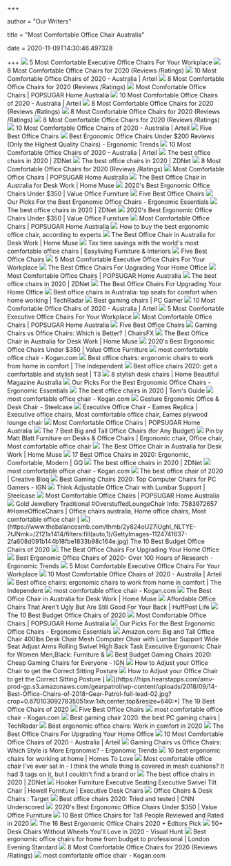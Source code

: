 +++
        
author = "Our Writers"
        
title = "Most Comfortable Office Chair Australia"
        
date = 2020-11-09T14:30:46.497328
        
+++
[ ![](https://valueofficefurniture.com.au/wp-content/uploads/2018/11/Carine-Executive-Chair.jpg)](https://valueofficefurniture.com.au/wp-content/uploads/2018/11/Carine-Executive-Chair.jpg) 5 Most Comfortable Executive Office Chairs For Your Workplace
[ ![](https://www.btod.com/blog/wp-content/uploads/2019/04/most-comfortable-office-chairs-4-best-computer-desk.jpg)](https://www.btod.com/blog/wp-content/uploads/2019/04/most-comfortable-office-chairs-4-best-computer-desk.jpg) 8 Most Comfortable Office Chairs for 2020 (Reviews /Ratings)
[ ![](https://www.arteil.com.au/wp-content/uploads/2020/01/best-executive-and-boardroom-chair-2020.jpg)](https://www.arteil.com.au/wp-content/uploads/2020/01/best-executive-and-boardroom-chair-2020.jpg) 10 Most Comfortable Office Chairs of 2020 - Australia | Arteil
[ ![](https://www.btod.com/blog/wp-content/uploads/2019/04/most-comfortable-office-chairs-7-best-lounge-for-reading.jpg)](https://www.btod.com/blog/wp-content/uploads/2019/04/most-comfortable-office-chairs-7-best-lounge-for-reading.jpg) 8 Most Comfortable Office Chairs for 2020 (Reviews /Ratings)
[ ![](https://media1.popsugar-assets.com/files/thumbor/RcmVP9CPMuRJ3cIN0jHAD79Mgw0/5x1336:3633x4964/fit-in/2048xorig/filters:format_auto-!!-:strip_icc-!!-/2020/03/30/048/n/1922794/852cf6c85e828a24ea7686.63238033_/i/most-comfortable-office-chairs.jpg)](https://media1.popsugar-assets.com/files/thumbor/RcmVP9CPMuRJ3cIN0jHAD79Mgw0/5x1336:3633x4964/fit-in/2048xorig/filters:format_auto-!!-:strip_icc-!!-/2020/03/30/048/n/1922794/852cf6c85e828a24ea7686.63238033_/i/most-comfortable-office-chairs.jpg) Most Comfortable Office Chairs | POPSUGAR Home Australia
[ ![](https://www.arteil.com.au/wp-content/uploads/2020/01/best-office-chair-2020.jpg)](https://www.arteil.com.au/wp-content/uploads/2020/01/best-office-chair-2020.jpg) 10 Most Comfortable Office Chairs of 2020 - Australia | Arteil
[ ![](https://www.btod.com/blog/wp-content/uploads/2019/04/most-comfortable-office-chairs-5-best-seat-comfort.jpg)](https://www.btod.com/blog/wp-content/uploads/2019/04/most-comfortable-office-chairs-5-best-seat-comfort.jpg) 8 Most Comfortable Office Chairs for 2020 (Reviews /Ratings)
[ ![](https://www.btod.com/blog/wp-content/uploads/2019/04/most-comfortable-office-chairs-2020-blog-header.jpg)](https://www.btod.com/blog/wp-content/uploads/2019/04/most-comfortable-office-chairs-2020-blog-header.jpg) 8 Most Comfortable Office Chairs for 2020 (Reviews /Ratings)
[ ![](https://www.btod.com/blog/wp-content/uploads/2019/04/most-comfortable-office-chairs-1-most-comfortable.jpg)](https://www.btod.com/blog/wp-content/uploads/2019/04/most-comfortable-office-chairs-1-most-comfortable.jpg) 8 Most Comfortable Office Chairs for 2020 (Reviews /Ratings)
[ ![](https://www.arteil.com.au/wp-content/uploads/2020/01/most-comfortable-office-chair-australia.jpg)](https://www.arteil.com.au/wp-content/uploads/2020/01/most-comfortable-office-chair-australia.jpg) 10 Most Comfortable Office Chairs of 2020 - Australia | Arteil
[ ![](https://img.gawkerassets.com/post/17/2012/09/aeron.jpg)](https://img.gawkerassets.com/post/17/2012/09/aeron.jpg) Five Best Office Chairs
[ ![](http://ergonomictrends.com/wp-content/uploads/2018/01/best-ergonomic-office-chairs-under-200.png)](http://ergonomictrends.com/wp-content/uploads/2018/01/best-ergonomic-office-chairs-under-200.png) Best Ergonomic Office Chairs Under $200 Reviews (Only the Highest Quality  Chairs) - Ergonomic Trends
[ ![](https://www.arteil.com.au/wp-content/uploads/2020/01/most-comfortable-office-chair-australia-feature.jpg)](https://www.arteil.com.au/wp-content/uploads/2020/01/most-comfortable-office-chair-australia-feature.jpg) 10 Most Comfortable Office Chairs of 2020 - Australia | Arteil
[ ![](https://zdnet4.cbsistatic.com/hub/i/2020/01/17/c0ad1bc6-1ebd-44b4-a35b-3f8aae0e3b21/office-chair-4.jpg)](https://zdnet4.cbsistatic.com/hub/i/2020/01/17/c0ad1bc6-1ebd-44b4-a35b-3f8aae0e3b21/office-chair-4.jpg) The best office chairs in 2020 | ZDNet
[ ![](https://zdnet4.cbsistatic.com/hub/i/2020/01/17/8231e246-714d-44bf-8b5e-bebdd66c1d83/office-chair-6.jpg)](https://zdnet4.cbsistatic.com/hub/i/2020/01/17/8231e246-714d-44bf-8b5e-bebdd66c1d83/office-chair-6.jpg) The best office chairs in 2020 | ZDNet
[ ![](https://www.btod.com/blog/wp-content/uploads/2019/04/most-comfortable-office-chairs-3-best-arm-comfort.jpg)](https://www.btod.com/blog/wp-content/uploads/2019/04/most-comfortable-office-chairs-3-best-arm-comfort.jpg) 8 Most Comfortable Office Chairs for 2020 (Reviews /Ratings)
[ ![](https://media1.popsugar-assets.com/files/thumbor/gA5AtJb-Ia2S7AQNaInkZt78-9U/fit-in/1024x1024/filters:format_auto-!!-:strip_icc-!!-/2020/03/30/073/n/44344577/shopAzHUpy/i/Lombardi-Adjustable-Desk-Chair.jpg)](https://media1.popsugar-assets.com/files/thumbor/gA5AtJb-Ia2S7AQNaInkZt78-9U/fit-in/1024x1024/filters:format_auto-!!-:strip_icc-!!-/2020/03/30/073/n/44344577/shopAzHUpy/i/Lombardi-Adjustable-Desk-Chair.jpg) Most Comfortable Office Chairs | POPSUGAR Home Australia
[ ![](https://homemuse.com.au/wp-content/uploads/2020/02/Ergohuman-Plus-Elite-V2-Mesh-Office-Chair-Australia.jpg)](https://homemuse.com.au/wp-content/uploads/2020/02/Ergohuman-Plus-Elite-V2-Mesh-Office-Chair-Australia.jpg) The Best Office Chair in Australia for Desk Work | Home Muse
[ ![](https://valueofficefurniture.com.au/wp-content/uploads/2018/01/Stella-Chair.jpg)](https://valueofficefurniture.com.au/wp-content/uploads/2018/01/Stella-Chair.jpg) 2020's Best Ergonomic Office Chairs Under $350 | Value Office Furniture
[ ![](https://img.gawkerassets.com/post/17/2012/09/embody.jpg)](https://img.gawkerassets.com/post/17/2012/09/embody.jpg) Five Best Office Chairs
[ ![](https://www.ergonomicessentials.com.au/wp-content/uploads/2019/05/e13-1024x515.png)](https://www.ergonomicessentials.com.au/wp-content/uploads/2019/05/e13-1024x515.png) Our Picks For the Best Ergonomic Office Chairs - Ergonomic Essentials
[ ![](https://zdnet2.cbsistatic.com/hub/i/2020/01/17/5a3e28b6-25e0-42f9-841a-c92fd9e577c3/office-chair-5.jpg)](https://zdnet2.cbsistatic.com/hub/i/2020/01/17/5a3e28b6-25e0-42f9-841a-c92fd9e577c3/office-chair-5.jpg) The best office chairs in 2020 | ZDNet
[ ![](https://valueofficefurniture.com.au/wp-content/uploads/2020/04/Andes-Chairs.jpg)](https://valueofficefurniture.com.au/wp-content/uploads/2020/04/Andes-Chairs.jpg) 2020's Best Ergonomic Office Chairs Under $350 | Value Office Furniture
[ ![](https://media1.popsugar-assets.com/files/thumbor/YmAE7bdgypFpyZBghA-rZR4K3Ps/fit-in/1024x1024/filters:format_auto-!!-:strip_icc-!!-/2020/03/30/013/n/1922794/febad8638b9f1592_netimgSEUwJP/i/Aidan-Adjustable-Desk-Chair.webp)](https://media1.popsugar-assets.com/files/thumbor/YmAE7bdgypFpyZBghA-rZR4K3Ps/fit-in/1024x1024/filters:format_auto-!!-:strip_icc-!!-/2020/03/30/013/n/1922794/febad8638b9f1592_netimgSEUwJP/i/Aidan-Adjustable-Desk-Chair.webp) Most Comfortable Office Chairs | POPSUGAR Home Australia
[ ![](https://media2.s-nbcnews.com/j/newscms/2020_25/3390893/ergonomic-office-chairs-kr-2x1-tease-200618_38008296185ce90fd52b401caf79df24.fit-1240w.jpg)](https://media2.s-nbcnews.com/j/newscms/2020_25/3390893/ergonomic-office-chairs-kr-2x1-tease-200618_38008296185ce90fd52b401caf79df24.fit-1240w.jpg) How to buy the best ergonomic office chair, according to experts
[ ![](https://homemuse.com.au/wp-content/uploads/2020/03/Herman-Miller-Aeron-Remastered-Office-Chair.jpg)](https://homemuse.com.au/wp-content/uploads/2020/03/Herman-Miller-Aeron-Remastered-Office-Chair.jpg) The Best Office Chair in Australia for Desk Work | Home Muse
[ ![](https://www.easyliving.com.au/media/4235/6596_office_09_magic_2013.jpg)](https://www.easyliving.com.au/media/4235/6596_office_09_magic_2013.jpg) Tax time savings with the world's most comfortable office chairs |  Easyliving Furniture & Interiors
[ ![](https://img.gawkerassets.com/img/17yf5xnphna9njpg/original.jpg)](https://img.gawkerassets.com/img/17yf5xnphna9njpg/original.jpg) Five Best Office Chairs
[ ![](https://valueofficefurniture.com.au/wp-content/uploads/2019/11/Surrey-Premier-Chair.jpg)](https://valueofficefurniture.com.au/wp-content/uploads/2019/11/Surrey-Premier-Chair.jpg) 5 Most Comfortable Executive Office Chairs For Your Workplace
[ ![](https://specials-images.forbesimg.com/imageserve/5eea485bdb3b680006a1e736/960x0.jpg?cropX1=0&cropX2=800&cropY1=233&cropY2=766)](https://specials-images.forbesimg.com/imageserve/5eea485bdb3b680006a1e736/960x0.jpg?cropX1=0&cropX2=800&cropY1=233&cropY2=766) The Best Office Chairs For Upgrading Your Home Office
[ ![](https://media1.popsugar-assets.com/files/thumbor/3LFMJjMUXGZ_WdyQTwzH6oroDCU/fit-in/1024x1024/filters:format_auto-!!-:strip_icc-!!-/2020/03/30/013/n/1922794/23d29bede5da1403_netimg6D4CYH/i/Valencia-Velvet-Elowen-Chair.webp)](https://media1.popsugar-assets.com/files/thumbor/3LFMJjMUXGZ_WdyQTwzH6oroDCU/fit-in/1024x1024/filters:format_auto-!!-:strip_icc-!!-/2020/03/30/013/n/1922794/23d29bede5da1403_netimg6D4CYH/i/Valencia-Velvet-Elowen-Chair.webp) Most Comfortable Office Chairs | POPSUGAR Home Australia
[ ![](https://zdnet3.cbsistatic.com/hub/i/2020/01/17/97604558-3c0e-41f2-b7eb-8ee71528cc97/office-chair-7.jpg)](https://zdnet3.cbsistatic.com/hub/i/2020/01/17/97604558-3c0e-41f2-b7eb-8ee71528cc97/office-chair-7.jpg) The best office chairs in 2020 | ZDNet
[ ![](https://specials-images.forbesimg.com/imageserve/5f203f62953761c471e7740d/960x0.jpg?fit=scale)](https://specials-images.forbesimg.com/imageserve/5f203f62953761c471e7740d/960x0.jpg?fit=scale) The Best Office Chairs For Upgrading Your Home Office
[ ![](https://cdn.mos.cms.futurecdn.net/txLaBc8JV9Lae4pgr4amGG-1200-80.jpg)](https://cdn.mos.cms.futurecdn.net/txLaBc8JV9Lae4pgr4amGG-1200-80.jpg) Best office chairs in Australia: top seats for comfort when home working |  TechRadar
[ ![](https://cdn.mos.cms.futurecdn.net/eTsGaLnVkpozHC9CqhA6dK-1200-80.jpg)](https://cdn.mos.cms.futurecdn.net/eTsGaLnVkpozHC9CqhA6dK-1200-80.jpg) Best gaming chairs | PC Gamer
[ ![](https://www.arteil.com.au/wp-content/uploads/2020/01/best-mesh-office-chair-2020.jpg)](https://www.arteil.com.au/wp-content/uploads/2020/01/best-mesh-office-chair-2020.jpg) 10 Most Comfortable Office Chairs of 2020 - Australia | Arteil
[ ![](https://valueofficefurniture.com.au/wp-content/uploads/2019/11/Valentina-High-Back-Chair-300x300.jpg)](https://valueofficefurniture.com.au/wp-content/uploads/2019/11/Valentina-High-Back-Chair-300x300.jpg) 5 Most Comfortable Executive Office Chairs For Your Workplace
[ ![](https://media1.popsugar-assets.com/files/thumbor/RTfjFRsph7vlw3s7GquNkFW9FvU/fit-in/2048xorig/filters:format_auto-!!-:strip_icc-!!-/2020/03/30/013/n/1922794/67818846f790fd3f_netimgWpT45p/i/BestOffice-PC-Gaming-Chair.jpg)](https://media1.popsugar-assets.com/files/thumbor/RTfjFRsph7vlw3s7GquNkFW9FvU/fit-in/2048xorig/filters:format_auto-!!-:strip_icc-!!-/2020/03/30/013/n/1922794/67818846f790fd3f_netimgWpT45p/i/BestOffice-PC-Gaming-Chair.jpg) Most Comfortable Office Chairs | POPSUGAR Home Australia
[ ![](https://img.gawkerassets.com/post/17/2012/09/ergohuman.png)](https://img.gawkerassets.com/post/17/2012/09/ergohuman.png) Five Best Office Chairs
[ ![](https://chairsfx.com/wp-content/uploads/2020/07/gaming-vs-office-compare.jpg)](https://chairsfx.com/wp-content/uploads/2020/07/gaming-vs-office-compare.jpg) Gaming Chairs vs Office Chairs: Which is Better? | ChairsFX
[ ![](https://homemuse.com.au/wp-content/uploads/2020/03/Artiss-Executive-PU-Leather-Office.jpg)](https://homemuse.com.au/wp-content/uploads/2020/03/Artiss-Executive-PU-Leather-Office.jpg) The Best Office Chair in Australia for Desk Work | Home Muse
[ ![](https://valueofficefurniture.com.au/wp-content/uploads/2019/05/Tonic-High-Back-Chair.jpg)](https://valueofficefurniture.com.au/wp-content/uploads/2019/05/Tonic-High-Back-Chair.jpg) 2020's Best Ergonomic Office Chairs Under $350 | Value Office Furniture
[ ![](https://assets.kogan.com/files/product/2020/OVBLOFCHNA/OVBLOFCHNA_2.jpg?auto=webp&canvas=340%2C226&fit=bounds&height=226&quality=75&width=340)](https://assets.kogan.com/files/product/2020/OVBLOFCHNA/OVBLOFCHNA_2.jpg?auto=webp&canvas=340%2C226&fit=bounds&height=226&quality=75&width=340) most comfortable office chair - Kogan.com
[ ![](https://static.independent.co.uk/s3fs-public/thumbnails/image/2020/03/16/16/best-ergonomic-office-chairs-indybest.jpg)](https://static.independent.co.uk/s3fs-public/thumbnails/image/2020/03/16/16/best-ergonomic-office-chairs-indybest.jpg) Best office chairs: ergonomic chairs to work from home in comfort | The  Independent
[ ![](https://cdn.mos.cms.futurecdn.net/9rXCdrBHCFMd2aXzFFi6XV.jpg)](https://cdn.mos.cms.futurecdn.net/9rXCdrBHCFMd2aXzFFi6XV.jpg) Best office chairs 2020: get a comfortable and stylish seat | T3
[ ![](https://www.homebeautiful.com.au/media/25321/camden-velvet-office-chair.jpg?width=720&center=0.0,0.0)](https://www.homebeautiful.com.au/media/25321/camden-velvet-office-chair.jpg?width=720&center=0.0,0.0) 8 stylish desk chairs | Home Beautiful Magazine Australia
[ ![](https://www.ergonomicessentials.com.au/wp-content/uploads/2019/05/e2-208x300.jpg)](https://www.ergonomicessentials.com.au/wp-content/uploads/2019/05/e2-208x300.jpg) Our Picks For the Best Ergonomic Office Chairs - Ergonomic Essentials
[ ![](https://cdn.mos.cms.futurecdn.net/chg3AGHkpwVFcZeK26TKuA.jpg)](https://cdn.mos.cms.futurecdn.net/chg3AGHkpwVFcZeK26TKuA.jpg) The best office chairs in 2020 | Tom's Guide
[ ![](https://assets.kogan.com/images/aussiechoice/ACH-AD7-23-RB-PV/1-8dcf5eba3b-s-l500.jpg?auto=webp&canvas=340%2C226&fit=bounds&height=226&quality=75&width=340)](https://assets.kogan.com/images/aussiechoice/ACH-AD7-23-RB-PV/1-8dcf5eba3b-s-l500.jpg?auto=webp&canvas=340%2C226&fit=bounds&height=226&quality=75&width=340) most comfortable office chair - Kogan.com
[ ![](https://steelcase-res.cloudinary.com/image/upload/c_fill,dpr_auto,q_70,h_656,w_1166/v1590006825/www.steelcase.com/2020/05/20/20-0140276.jpg)](https://steelcase-res.cloudinary.com/image/upload/c_fill,dpr_auto,q_70,h_656,w_1166/v1590006825/www.steelcase.com/2020/05/20/20-0140276.jpg) Gesture Ergonomic Office & Desk Chair - Steelcase
[ ![](https://i.pinimg.com/600x315/6c/27/eb/6c27eb9fc7837f4a5907927226b40b6f.jpg)](https://i.pinimg.com/600x315/6c/27/eb/6c27eb9fc7837f4a5907927226b40b6f.jpg) Executive Office Chair - Eames Replica | Executive office chairs, Most  comfortable office chair, Eames plywood lounge chair
[ ![](https://media1.popsugar-assets.com/files/thumbor/Kuz_ku2b1EIT2Pbm69_AR1M3GGs/fit-in/1024x1024/filters:format_auto-!!-:strip_icc-!!-/2020/03/30/013/n/1922794/477d57b5c9296796_netimgapj8rf/i/Foster-Leather-Desk-Chair.webp)](https://media1.popsugar-assets.com/files/thumbor/Kuz_ku2b1EIT2Pbm69_AR1M3GGs/fit-in/1024x1024/filters:format_auto-!!-:strip_icc-!!-/2020/03/30/013/n/1922794/477d57b5c9296796_netimgapj8rf/i/Foster-Leather-Desk-Chair.webp) Most Comfortable Office Chairs | POPSUGAR Home Australia
[ ![](https://techguided.com/wp-content/uploads/2018/08/best-big-and-tall-office-chairs.jpg)](https://techguided.com/wp-content/uploads/2018/08/best-big-and-tall-office-chairs.jpg) The 7 Best Big and Tall Office Chairs (for Any Budget)
[ ![](https://i.pinimg.com/originals/05/95/24/059524ee0b350e0a855d3b01bd3a0b27.jpg)](https://i.pinimg.com/originals/05/95/24/059524ee0b350e0a855d3b01bd3a0b27.jpg) Pin by Matt Blatt Furniture on Desks & Office Chairs | Ergonomic chair, Office  chair, Most comfortable office chair
[ ![](https://homemuse.com.au/wp-content/uploads/2020/03/Harvard-Office-Chair.jpeg)](https://homemuse.com.au/wp-content/uploads/2020/03/Harvard-Office-Chair.jpeg) The Best Office Chair in Australia for Desk Work | Home Muse
[ ![](https://media.gq.com/photos/5f12159f97f256cb0f19314c/3:2/w_1686,h_1124,c_limit/chairs-v4.jpg)](https://media.gq.com/photos/5f12159f97f256cb0f19314c/3:2/w_1686,h_1124,c_limit/chairs-v4.jpg) 17 Best Office Chairs in 2020: Ergonomic, Comfortable, Modern | GQ
[ ![](https://zdnet2.cbsistatic.com/hub/i/2020/01/17/7c472d88-63f5-4226-953d-4af384526514/office-chair-9.jpg)](https://zdnet2.cbsistatic.com/hub/i/2020/01/17/7c472d88-63f5-4226-953d-4af384526514/office-chair-9.jpg) The best office chairs in 2020 | ZDNet
[ ![](https://assets.kogan.com/files/product/2020/ELGALOCHGA/ELGALOCHGA_hero.jpg?auto=webp&canvas=340%2C226&fit=bounds&height=226&quality=75&width=340)](https://assets.kogan.com/files/product/2020/ELGALOCHGA/ELGALOCHGA_hero.jpg?auto=webp&canvas=340%2C226&fit=bounds&height=226&quality=75&width=340) most comfortable office chair - Kogan.com
[ ![](https://cdn.mos.cms.futurecdn.net/NkRwHsoDezP3MuJnwDvjhh.jpg)](https://cdn.mos.cms.futurecdn.net/NkRwHsoDezP3MuJnwDvjhh.jpg) The best office chair of 2020 | Creative Bloq
[ ![](https://oyster.ignimgs.com/wordpress/stg.ign.com/2019/06/Titan-2.jpg)](https://oyster.ignimgs.com/wordpress/stg.ign.com/2019/06/Titan-2.jpg) Best Gaming Chairs 2020: Top Computer Chairs for PC Gamers - IGN
[ ![](https://steelcase-res.cloudinary.com/image/upload/c_fill,dpr_auto,q_70,h_656,w_1166/v1590008583/www.steelcase.com/2020/05/20/20-0140294.jpg)](https://steelcase-res.cloudinary.com/image/upload/c_fill,dpr_auto,q_70,h_656,w_1166/v1590008583/www.steelcase.com/2020/05/20/20-0140294.jpg) Think Adjustable Office Chair with Lumbar Support | Steelcase
[ ![](https://media1.popsugar-assets.com/files/thumbor/vr6IfbEvQArOvInJ4uXhRg9aHeU/fit-in/2048xorig/filters:format_auto-!!-:strip_icc-!!-/2020/03/30/013/n/1922794/0cc86c32302e6d69_netimgAeMwVs/i/Lombardi-Adjustable-Desk-Chair.jpg)](https://media1.popsugar-assets.com/files/thumbor/vr6IfbEvQArOvInJ4uXhRg9aHeU/fit-in/2048xorig/filters:format_auto-!!-:strip_icc-!!-/2020/03/30/013/n/1922794/0cc86c32302e6d69_netimgAeMwVs/i/Lombardi-Adjustable-Desk-Chair.jpg) Most Comfortable Office Chairs | POPSUGAR Home Australia
[ ![](https://i.pinimg.com/originals/e2/84/b5/e284b5ad0fff90e51f9db3693263a86d.jpg)](https://i.pinimg.com/originals/e2/84/b5/e284b5ad0fff90e51f9db3693263a86d.jpg) Gold Jewellery Traditional #OverstuffedLoungeChair Info: 7583972657  #HomeOfficeChairs | Office chairs australia, Home office chairs, Most  comfortable office chair
[ ![](https://www.thebalancesmb.com/thmb/2y824oU27iUghI_NLTYE-7tJNmk=/2121x1414/filters:fill(auto,1)/GettyImages-1124741637-2fa608d091b144b18fbe1833b98c164e.jpg)](https://www.thebalancesmb.com/thmb/2y824oU27iUghI_NLTYE-7tJNmk=/2121x1414/filters:fill(auto,1)/GettyImages-1124741637-2fa608d091b144b18fbe1833b98c164e.jpg) The 10 Best Budget Office Chairs of 2020
[ ![](https://specials-images.forbesimg.com/imageserve/5f203fec18e24c071bd3f73e/960x0.jpg?fit=scale)](https://specials-images.forbesimg.com/imageserve/5f203fec18e24c071bd3f73e/960x0.jpg?fit=scale) The Best Office Chairs For Upgrading Your Home Office
[ ![](http://ergonomictrends.com/wp-content/uploads/2019/01/X-Chair-X4-ergonomic-chair-review.jpg)](http://ergonomictrends.com/wp-content/uploads/2019/01/X-Chair-X4-ergonomic-chair-review.jpg) Best Ergonomic Office Chairs of 2020- Over 100 Hours of Research -  Ergonomic Trends
[ ![](https://valueofficefurniture.com.au/wp-content/uploads/2019/11/Hi-Tech-Ergo-Chair.jpg)](https://valueofficefurniture.com.au/wp-content/uploads/2019/11/Hi-Tech-Ergo-Chair.jpg) 5 Most Comfortable Executive Office Chairs For Your Workplace
[ ![](https://www.arteil.com.au/wp-content/uploads/2020/01/best-office-kneeling-chair-2020.jpg)](https://www.arteil.com.au/wp-content/uploads/2020/01/best-office-kneeling-chair-2020.jpg) 10 Most Comfortable Office Chairs of 2020 - Australia | Arteil
[ ![](https://static.independent.co.uk/s3fs-public/thumbnails/image/2019/02/14/17/hag-sofi.jpg?width=982&height=726)](https://static.independent.co.uk/s3fs-public/thumbnails/image/2019/02/14/17/hag-sofi.jpg?width=982&height=726) Best office chairs: ergonomic chairs to work from home in comfort | The  Independent
[ ![](https://assets.kogan.com/files/product/2020/MBEAMOCLTLA/MBEAMOCLTLA_hero.jpg?auto=webp&canvas=340%2C226&fit=bounds&height=226&quality=75&width=340)](https://assets.kogan.com/files/product/2020/MBEAMOCLTLA/MBEAMOCLTLA_hero.jpg?auto=webp&canvas=340%2C226&fit=bounds&height=226&quality=75&width=340) most comfortable office chair - Kogan.com
[ ![](https://homemuse.com.au/wp-content/uploads/2020/03/Office-Desk-Chair.jpg)](https://homemuse.com.au/wp-content/uploads/2020/03/Office-Desk-Chair.jpg) The Best Office Chair in Australia for Desk Work | Home Muse
[ ![](https://img.huffingtonpost.com/asset/5ed80a162400006d158ec0f5.jpeg?ops=scalefit_960_noupscale&format=webp)](https://img.huffingtonpost.com/asset/5ed80a162400006d158ec0f5.jpeg?ops=scalefit_960_noupscale&format=webp) Affordable Office Chairs That Aren't Ugly But Are Still Good For Your Back  | HuffPost Life
[ ![](https://m.media-amazon.com/images/I/41j5mBKAoQL.jpg)](https://m.media-amazon.com/images/I/41j5mBKAoQL.jpg) The 10 Best Budget Office Chairs of 2020
[ ![](https://media1.popsugar-assets.com/files/thumbor/loCHR9iLFlqod8oG15G3UijonxU/fit-in/2048xorig/filters:format_auto-!!-:strip_icc-!!-/2020/03/30/013/n/1922794/9b2af67e8073b3c3_netimgiQKFJC/i/Ergonomic-Office-Armrest-Chair.jpg)](https://media1.popsugar-assets.com/files/thumbor/loCHR9iLFlqod8oG15G3UijonxU/fit-in/2048xorig/filters:format_auto-!!-:strip_icc-!!-/2020/03/30/013/n/1922794/9b2af67e8073b3c3_netimgiQKFJC/i/Ergonomic-Office-Armrest-Chair.jpg) Most Comfortable Office Chairs | POPSUGAR Home Australia
[ ![](https://www.ergonomicessentials.com.au/wp-content/uploads/2019/05/e9.jpg)](https://www.ergonomicessentials.com.au/wp-content/uploads/2019/05/e9.jpg) Our Picks For the Best Ergonomic Office Chairs - Ergonomic Essentials
[ ![](https://images-na.ssl-images-amazon.com/images/I/6116gQcN5xL._AC_SX679_.jpg)](https://images-na.ssl-images-amazon.com/images/I/6116gQcN5xL._AC_SX679_.jpg) Amazon.com: Big and Tall Office Chair 400lbs Desk Chair Mesh Computer Chair  with Lumbar Support Wide Seat Adjust Arms Rolling Swivel High Back Task  Executive Ergonomic Chair for Women Men,Black: Furniture &
[ ![](http://assets1.ignimgs.com/2018/06/20/bestgamingchairs-blogroll-1529525911135.jpg)](http://assets1.ignimgs.com/2018/06/20/bestgamingchairs-blogroll-1529525911135.jpg) Best Budget Gaming Chairs 2020: Cheap Gaming Chairs for Everyone - IGN
[ ![](https://backcentre.com.au/wp-content/uploads/2018/07/proper-sitting-posture-at-desk-940x660.jpg)](https://backcentre.com.au/wp-content/uploads/2018/07/proper-sitting-posture-at-desk-940x660.jpg) How to Adjust your Office Chair to get the Correct Sitting Posture
[ ![](https://backcentre.com.au/wp-content/uploads/2018/07/ergonomic-workstation-back-angle.svg)](https://backcentre.com.au/wp-content/uploads/2018/07/ergonomic-workstation-back-angle.svg) How to Adjust your Office Chair to get the Correct Sitting Posture
[ ![](https://hips.hearstapps.com/amv-prod-gp.s3.amazonaws.com/gearpatrol/wp-content/uploads/2018/09/14-Best-Office-Chairs-of-2018-Gear-Patrol-full-lead-02.jpg?crop=0.6701030927835051xw:1xh;center,top&resize=640:*)](https://hips.hearstapps.com/amv-prod-gp.s3.amazonaws.com/gearpatrol/wp-content/uploads/2018/09/14-Best-Office-Chairs-of-2018-Gear-Patrol-full-lead-02.jpg?crop=0.6701030927835051xw:1xh;center,top&resize=640:*) The 19 Best Office Chairs of 2020
[ ![](https://img.gawkerassets.com/post/17/2012/09/ikeamarkus.png)](https://img.gawkerassets.com/post/17/2012/09/ikeamarkus.png) Five Best Office Chairs
[ ![](https://assets.kogan.com/images/new-aim/NAI-OCHAIR-G-RING-2003-BK/1-82a28e5852-ochair-g-ring-2003-bk-99.jpg?auto=webp&canvas=340%2C226&fit=bounds&height=226&quality=75&width=340)](https://assets.kogan.com/images/new-aim/NAI-OCHAIR-G-RING-2003-BK/1-82a28e5852-ochair-g-ring-2003-bk-99.jpg?auto=webp&canvas=340%2C226&fit=bounds&height=226&quality=75&width=340) most comfortable office chair - Kogan.com
[ ![](https://cdn.mos.cms.futurecdn.net/8uyuPRKS2svHBhMZkZYkFg.jpg)](https://cdn.mos.cms.futurecdn.net/8uyuPRKS2svHBhMZkZYkFg.jpg) Best gaming chair 2020: the best PC gaming chairs | TechRadar
[ ![](https://blueprint-api-production.s3.amazonaws.com/uploads/card/image/1466920/2e5793ab-a909-445b-a5d4-55cfb75aa651.jpg)](https://blueprint-api-production.s3.amazonaws.com/uploads/card/image/1466920/2e5793ab-a909-445b-a5d4-55cfb75aa651.jpg) Best ergonomic office chairs: Work in comfort in 2020
[ ![](https://specials-images.forbesimg.com/imageserve/5eea4b66760321000739ba28/0x800.jpg?cropX1=0&cropX2=940&cropY1=0&cropY2=1447)](https://specials-images.forbesimg.com/imageserve/5eea4b66760321000739ba28/0x800.jpg?cropX1=0&cropX2=940&cropY1=0&cropY2=1447) The Best Office Chairs For Upgrading Your Home Office
[ ![](https://www.arteil.com.au/wp-content/uploads/2020/01/best-armless-office-chair-2020.jpg)](https://www.arteil.com.au/wp-content/uploads/2020/01/best-armless-office-chair-2020.jpg) 10 Most Comfortable Office Chairs of 2020 - Australia | Arteil
[ ![](http://ergonomictrends.com/wp-content/uploads/2018/12/gaming-chair-vs-office-chair-ergonomics.jpg)](http://ergonomictrends.com/wp-content/uploads/2018/12/gaming-chair-vs-office-chair-ergonomics.jpg) Gaming Chairs vs Office Chairs: Which Style is More Ergonomic? - Ergonomic  Trends
[ ![](https://d3lp4xedbqa8a5.cloudfront.net/s3/digital-cougar-assets/homes/2020/03/23/21214/ergonomic-chairs.jpg?width=600&height=315&quality=75&mode=crop)](https://d3lp4xedbqa8a5.cloudfront.net/s3/digital-cougar-assets/homes/2020/03/23/21214/ergonomic-chairs.jpg?width=600&height=315&quality=75&mode=crop) 10 best ergonomic chairs for working at home | Homes To Love
[ ![](https://i.redd.it/8bf63kf7z3r41.jpg)](https://i.redd.it/8bf63kf7z3r41.jpg) Most comfortable office chair I've ever sat in - I think the whole thing is  covered in mesh cushions? It had 3 tags on it, but I couldn't find a brand  or
[ ![](https://zdnet3.cbsistatic.com/hub/i/r/2020/01/17/531d930a-0a8b-46eb-a487-a58afd0860ca/resize/1200xauto/7b443568c82118a804d9b9af5fc31127/office-chair-1.jpg)](https://zdnet3.cbsistatic.com/hub/i/r/2020/01/17/531d930a-0a8b-46eb-a487-a58afd0860ca/resize/1200xauto/7b443568c82118a804d9b9af5fc31127/office-chair-1.jpg) The best office chairs in 2020 | ZDNet
[ ![](https://images.furnituredealer.net/img/products%2Fseven_seas_seating_by_bradington_young%2Fcolor%2Fseven%20seas%20seating%20-%20executive%20seating_ec362-201-b.jpg)](https://images.furnituredealer.net/img/products%2Fseven_seas_seating_by_bradington_young%2Fcolor%2Fseven%20seas%20seating%20-%20executive%20seating_ec362-201-b.jpg) Hooker Furniture Executive Seating Executive Swivel Tilt Chair | Howell  Furniture | Executive Desk Chairs
[ ![](https://target.scene7.com/is/image/Target/OfficeChairs-200326-1585252166913)](https://target.scene7.com/is/image/Target/OfficeChairs-200326-1585252166913) Office Chairs & Desk Chairs : Target
[ ![](https://cdn.cnn.com/cnnnext/dam/assets/200715110054-underscored-best-office-chair-everything-else-1-live-video.jpg)](https://cdn.cnn.com/cnnnext/dam/assets/200715110054-underscored-best-office-chair-everything-else-1-live-video.jpg) Best office chairs 2020: Tried and tested | CNN Underscored
[ ![](https://valueofficefurniture.com.au/wp-content/uploads/2019/03/Nikki-Office-Chair-BD-Light-Green-Fabric.jpg)](https://valueofficefurniture.com.au/wp-content/uploads/2019/03/Nikki-Office-Chair-BD-Light-Green-Fabric.jpg) 2020's Best Ergonomic Office Chairs Under $350 | Value Office Furniture
[ ![](https://www.theworkbuzz.com/wp-content/uploads/2020/02/best-office-chairs-for-tall-people.jpg)](https://www.theworkbuzz.com/wp-content/uploads/2020/02/best-office-chairs-for-tall-people.jpg) 10 Best Office Chairs for Tall People Reviewed and Rated in 2020
[ ![](https://i.ytimg.com/vi/7YVTS6Yj4Co/maxresdefault.jpg)](https://i.ytimg.com/vi/7YVTS6Yj4Co/maxresdefault.jpg) The 16 Best Ergonomic Office Chairs 2020 + Editors Pick
[ ![](https://visualhunt.com/photos/10/comfortable-desk-chair-without-wheels-1.jpg?s=wh2)](https://visualhunt.com/photos/10/comfortable-desk-chair-without-wheels-1.jpg?s=wh2) 50+ Desk Chairs Without Wheels You'll Love in 2020 - Visual Hunt
[ ![](https://static.standard.co.uk/s3fs-public/thumbnails/image/2020/06/19/10/office-chairs.jpg)](https://static.standard.co.uk/s3fs-public/thumbnails/image/2020/06/19/10/office-chairs.jpg) Best ergonomic office chairs for home from budget to professional | London  Evening Standard
[ ![](https://www.btod.com/blog/wp-content/uploads/2019/04/most-comfortable-office-chairs-8-best-under-200.jpg)](https://www.btod.com/blog/wp-content/uploads/2019/04/most-comfortable-office-chairs-8-best-under-200.jpg) 8 Most Comfortable Office Chairs for 2020 (Reviews /Ratings)
[ ![](https://assets.kogan.com/files/product/2020/MBEAPOCLWLA/MBEAPOCLWLA_hero.jpg?auto=webp&canvas=340%2C226&fit=bounds&height=226&quality=75&width=340)](https://assets.kogan.com/files/product/2020/MBEAPOCLWLA/MBEAPOCLWLA_hero.jpg?auto=webp&canvas=340%2C226&fit=bounds&height=226&quality=75&width=340) most comfortable office chair - Kogan.com
